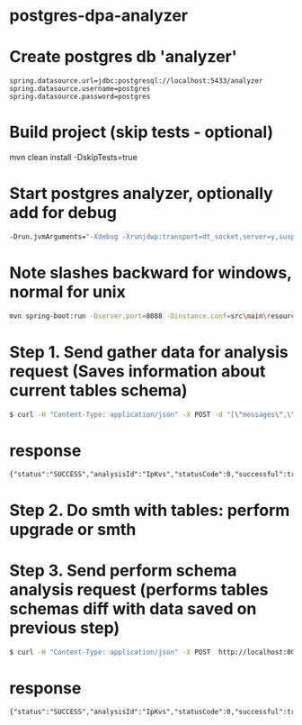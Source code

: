 # postgres-dpa-analyzer
# Create postgres db 'analyzer'
```
spring.datasource.url=jdbc:postgresql://localhost:5433/analyzer
spring.datasource.username=postgres
spring.datasource.password=postgres
```

# Build project (skip tests - optional)
mvn clean install -DskipTests=true

# Start postgres analyzer, optionally add for debug
```bash
-Drun.jvmArguments="-Xdebug -Xrunjdwp:transport=dt_socket,server=y,suspend=n,address=5005"
```
# Note slashes backward for windows, normal for unix
```bash
mvn spring-boot:run -Dserver.port=8088 -Dinstance.conf=src\main\resources\application.properties -Dlog4j.configuration=file:conf\log4j.properties 
```

# Step 1. Send gather data for analysis request (Saves information about current tables schema)
```bash
$ curl -H "Content-Type: application/json" -X POST -d "[\"messages\",\"tableName2\"]" http://localhost:8088/api/v1/gatherDataForAnalysis
```
# response
```
{"status":"SUCCESS","analysisId":"IpKvs","statusCode":0,"successful":true}
```
# Step 2. Do smth with tables: perform upgrade or smth
# Step 3. Send perform schema analysis request (performs tables schemas diff with data saved on previous step)
```bash
$ curl -H "Content-Type: application/json" -X POST  http://localhost:8088/api/v1/analyze?analysisId=IpKvs
```
# response
```
{"status":"SUCCESS","analysisId":"IpKvs","statusCode":0,"successful":true}
```